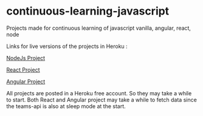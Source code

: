 # continuous-learning-javascript
Projects made for continuous learning of javascript vanilla, angular, react, node

Links for live versions of the projects in Heroku :

[NodeJs Project](https://asig5web322.herokuapp.com/)

[React Project](https://safe-mesa-34064.herokuapp.com/projects)

[Angular Project](https://assigangular.herokuapp.com/home)

All projects are posted in a Heroku free account. So they may take a while to start.
Both React and Angular project may take a while to fetch data since the teams-api is also at sleep mode at the start.
